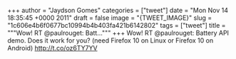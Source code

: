 
+++
author = "Jaydson Gomes"
categories = ["tweet"]
date = "Mon Nov 14 18:35:45 +0000 2011"
draft = false
image = "{TWEET_IMAGE}"
slug = "1c606e4b6f0677bc10994b4b403fa421b6142802"
tags = ["tweet"]
title = """Wow! RT @paulrouget: Batt..."""
+++
Wow! RT @paulrouget: Battery API demo. Does it work for you? (need Firefox 10 on Linux or Firefox 10 on Android)  http://t.co/oz6TY7YV
